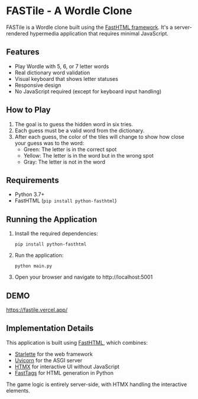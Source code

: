 # FASTile - A Wordle Clone

FASTile is a Wordle clone built using the [FastHTML framework](https://fastht.ml). It's a server-rendered hypermedia application that requires minimal JavaScript.

## Features

- Play Wordle with 5, 6, or 7 letter words
- Real dictionary word validation
- Visual keyboard that shows letter statuses
- Responsive design
- No JavaScript required (except for keyboard input handling)

## How to Play

1. The goal is to guess the hidden word in six tries.
2. Each guess must be a valid word from the dictionary.
3. After each guess, the color of the tiles will change to show how close your guess was to the word:
   - Green: The letter is in the correct spot
   - Yellow: The letter is in the word but in the wrong spot
   - Gray: The letter is not in the word

## Requirements

- Python 3.7+
- FastHTML (`pip install python-fasthtml`)

## Running the Application

1. Install the required dependencies:
   ```
   pip install python-fasthtml
   ```

2. Run the application:
   ```
   python main.py
   ```

3. Open your browser and navigate to http://localhost:5001

## DEMO
https://fastile.vercel.app/

## Implementation Details

This application is built using [FastHTML](https://fastht.ml), which combines:
- [Starlette](https://www.starlette.io/) for the web framework
- [Uvicorn](https://www.uvicorn.org/) for the ASGI server
- [HTMX](https://htmx.org) for interactive UI without JavaScript
- [FastTags](https://fastht.ml/docs/explains/explaining_xt_components.html) for HTML generation in Python

The game logic is entirely server-side, with HTMX handling the interactive elements.
